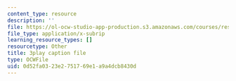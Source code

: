 ```yaml
---
content_type: resource
description: ''
file: https://ol-ocw-studio-app-production.s3.amazonaws.com/courses/res-18-009-learn-differential-equations-up-close-with-gilbert-strang-and-cleve-moler-fall-2015/0d52fa0323e2751769e1a9a4dcb8430d_zqks_JcU0cM.srt
file_type: application/x-subrip
learning_resource_types: []
resourcetype: Other
title: 3play caption file
type: OCWFile
uid: 0d52fa03-23e2-7517-69e1-a9a4dcb8430d
---
```

